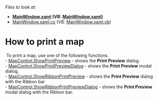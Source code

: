 <!-- default file list -->
*Files to look at*:

* **[MainWindow.xaml](./CS/PrintingExporting/MainWindow.xaml) (VB: [MainWindow.xaml](./VB/PrintingExporting/MainWindow.xaml))**
* [MainWindow.xaml.cs](./CS/PrintingExporting/MainWindow.xaml.cs) (VB: [MainWindow.xaml.vb](./VB/PrintingExporting/MainWindow.xaml.vb))
<!-- default file list end -->
# How to print a map


 To print a map, use one of the following functions.<br />- <a href="https://documentation.devexpress.com/#WPF/DevExpressXpfMapMapControl_ShowPrintPreviewtopic">MapControl.ShowPrintPreview</a> - shows the <strong>Print Preview</strong> dialog.<br />- <a href="https://documentation.devexpress.com/#WPF/DevExpressXpfMapMapControl_ShowPrintPreviewDialogtopic">MapControl.ShowPrintPreviewDialog</a> - shows the <strong>Print Preview</strong> modal dialog.<br />- <a href="https://documentation.devexpress.com/#WPF/DevExpressXpfMapMapControl_ShowRibbonPrintPreviewtopic">MapControl.ShowRibbonPrintPreview</a> - shows the <strong>Print Preview</strong> dialog with the Ribbon bar<br />- <a href="https://documentation.devexpress.com/#WPF/DevExpressXpfMapMapControl_ShowRibbonPrintPreviewDialogtopic">MapControl.ShowRibbonPrintPreviewDialog</a> - shows the <strong>Print Preview</strong> modal dialog with the Ribbon bar.<br /><br />

<br/>


